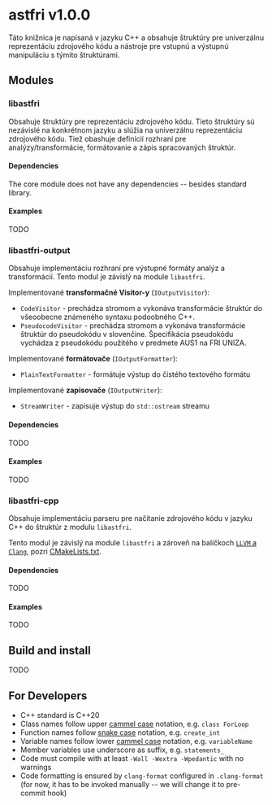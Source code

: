 # astfri v1.0.0

Táto knižnica je napísaná v jazyku C++ a obsahuje štruktúry pre univerzálnu reprezentáciu zdrojového kódu a nástroje pre vstupnú a výstupnú manipuláciu s týmito štruktúrami.

## Modules

### libastfri

Obsahuje štruktúry pre reprezentáciu zdrojového kódu. Tieto štruktúry sú nezávislé na konkrétnom jazyku a slúžia na univerzálnu reprezentáciu zdrojového kódu. Tiež obashuje definícií rozhraní pre analýzy/transformácie, formátovanie a zápis spracovaných štruktúr.

#### Dependencies
The core module does not have any dependencies -- besides standard library.

#### Examples
TODO

### libastfri-output

Obsahuje implementáciu rozhraní pre výstupné formáty analýz a transformácií. Tento modul je závislý na module `libastfri`.

Implementované **transformačné Visitor-y** (`IOutputVisitor`):
- `CodeVisitor` - prechádza stromom a vykonáva transformácie štruktúr do všeoobecne známeného syntaxu podoobného C++.
- `PseudocodeVisitor` - prechádza stromom a vykonáva transformácie štruktúr do pseudokódu v slovenčine. Špecifikácia pseudokódu vychádza z pseudokódu použitého v predmete AUS1 na FRI UNIZA.

Implementované **formátovače** (`IOutputFormatter`):
- `PlainTextFormatter` - formátuje výstup do čistého textového formátu

Implementované **zapisovače** (`IOutputWriter`):
- `StreamWriter` - zapisuje výstup do `std::ostream` streamu

#### Dependencies
TODO

#### Examples
TODO

### libastfri-cpp

Obsahuje implementáciu parseru pre načítanie zdrojového kódu v jazyku C++ do štruktúr z modulu `libastfri`. 

Tento modul je závislý na module `libastfri` a zároveň na balíčkoch [`LLVM` a `Clang`](https://llvm.org/docs/GettingStartedTutorials.html), pozri  [CMakeLists.txt](./libastfri-cpp/CMakeLists.txt).

#### Dependencies
TODO

#### Examples
TODO

## Build and install
TODO

## For Developers
- C++ standard is C++20  
- Class names follow upper [cammel case](https://en.wikipedia.org/wiki/Camel_case) notation, e.g. `class ForLoop`  
- Function names follow [snake case](https://en.wikipedia.org/wiki/Snake_case) notation, e.g. `create_int`  
- Variable names follow lower [cammel case](https://en.wikipedia.org/wiki/Camel_case) notation, e.g. `variableName`  
- Member variables use underscore as suffix, e.g. `statements_`  
- Code must compile with at least `-Wall -Wextra -Wpedantic` with no warnings  
- Code formatting is ensured by `clang-format` configured in `.clang-format` (for now, it has to be invoked manually -- we will change it to pre-commit hook)